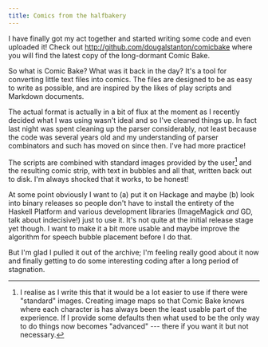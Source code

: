 ```yaml
---
title: Comics from the halfbakery
---
```


I have finally got my act together and started writing some code and even
uploaded it! Check out <http://github.com/dougalstanton/comicbake> where
you will find the latest copy of the long-dormant Comic Bake.

So what is Comic Bake? What was it back in the day? It's a tool for
converting little text files into comics. The files are designed to be as
easy to write as possible, and are inspired by the likes of play scripts
and Markdown documents.

The actual format is actually in a bit of flux at the moment as I recently
decided what I was using wasn't ideal and so I've cleaned things up. In
fact last night was spent cleaning up the parser considerably, not least
because the code was several years old and my understanding of parser
combinators and such has moved on since then. I've had more practice!

The scripts are combined with standard images provided by the user[^1] and
the resulting comic strip, with text in bubbles and all that, written back
out to disk. I'm always shocked that it works, to be honest!

[^1]: I realise as I write this that it would be a lot easier to use if
there were "standard" images. Creating image maps so that Comic Bake knows
where each character is has always been the least usable part of the
experience. If I provide some defaults then what used to be the only way
to do things now becomes "advanced" --- there if you want it but not
necessary.

At some point obviously I want to (a) put it on Hackage and maybe (b) look
into binary releases so people don't have to install the entirety of the
Haskell Platform and various development libraries (ImageMagick *and* GD,
talk about indecisive!) just to use it. It's not quite at the initial
release stage yet though. I want to make it a bit more usable and maybe
improve the algorithm for speech bubble placement before I do that.

But I'm glad I pulled it out of the archive; I'm feeling really good about
it now and finally getting to do some interesting coding after a long
period of stagnation.
